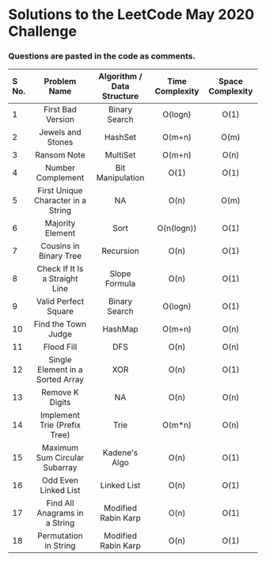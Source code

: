 # Solutions to the LeetCode May 2020 Challenge

### Questions are pasted in the code as comments.
| S No. | Problem Name | Algorithm / Data Structure | Time Complexity | Space Complexity |
| :--- | :---: | :---: | :---: | :---: | 
| 1 | First Bad Version | Binary Search | O(logn) | O(1) |
| 2 | Jewels and Stones | HashSet  | O(m+n) | O(m) |
| 3 | Ransom Note | MultiSet | O(m+n) | O(n) |
| 4 | Number Complement | Bit Manipulation | O(1) | O(1) |
| 5 | First Unique Character in a String | NA | O(n) | O(m) |
| 6 | Majority Element | Sort | O(n(logn)) | O(1) |
| 7 | Cousins in Binary Tree | Recursion | O(n) | O(1) |
| 8 | Check If It Is a Straight Line | Slope Formula | O(n) | O(1) |
| 9 | Valid Perfect Square | Binary Search | O(logn) | O(1) |
| 10 | Find the Town Judge | HashMap | O(m+n) | O(n) |
| 11 | Flood Fill | DFS | O(n) | O(n) |
| 12 | Single Element in a Sorted Array | XOR | O(n) | O(1) |
| 13 | Remove K Digits | NA | O(n) | O(n) |
| 14 | Implement Trie (Prefix Tree) | Trie | O(m\*n) | O(n) |
| 15 | Maximum Sum Circular Subarray | Kadene's Algo | O(n) | O(1) |
| 16 | Odd Even Linked List | Linked List | O(n) | O(1) |
| 17 | Find All Anagrams in a String | Modified Rabin Karp | O(n) | O(1) |
| 18 | Permutation in String | Modified Rabin Karp | O(n) | O(1) |





